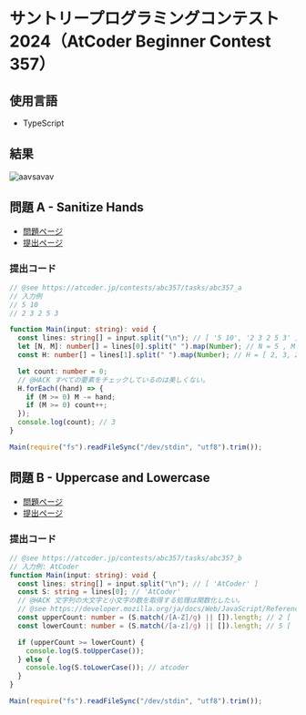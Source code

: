 # サントリープログラミングコンテスト 2024（AtCoder Beginner Contest 357）

## 使用言語

- TypeScript

## 結果

![aavsavav](https://github.com/OBookBook/AtCoder-Contest/assets/130152109/ec1ed47d-52bf-4911-9757-d70f6ebdbc6c)

## 問題 A - Sanitize Hands

- [問題ページ](https://atcoder.jp/contests/abc357/tasks/abc357_a)
- [提出ページ](https://atcoder.jp/contests/abc357/submissions/54359618)

### 提出コード

```ts
// @see https://atcoder.jp/contests/abc357/tasks/abc357_a
// 入力例
// 5 10
// 2 3 2 5 3

function Main(input: string): void {
  const lines: string[] = input.split("\n"); // [ '5 10', '2 3 2 5 3' ]
  let [N, M]: number[] = lines[0].split(" ").map(Number); // N = 5 , M = 10
  const H: number[] = lines[1].split(" ").map(Number); // H = [ 2, 3, 2, 5, 3 ]

  let count: number = 0;
  // @HACK すべての要素をチェックしているのは美しくない。
  H.forEach((hand) => {
    if (M >= 0) M -= hand;
    if (M >= 0) count++;
  });
  console.log(count); // 3
}

Main(require("fs").readFileSync("/dev/stdin", "utf8").trim());
```

## 問題 B - Uppercase and Lowercase

- [問題ページ](https://atcoder.jp/contests/abc357/tasks/abc357_b)
- [提出ページ](https://atcoder.jp/contests/abc357/submissions/54370294)

### 提出コード

```ts
// @see https://atcoder.jp/contests/abc357/tasks/abc357_b
// 入力例: AtCoder
function Main(input: string): void {
  const lines: string[] = input.split("\n"); // [ 'AtCoder' ]
  const S: string = lines[0]; // 'AtCoder'
  // @HACK 文字列の大文字と小文字の数を取得する処理は関数化したい。
  // @see https://developer.mozilla.org/ja/docs/Web/JavaScript/Reference/Global_Objects/String/match
  const upperCount: number = (S.match(/[A-Z]/g) || []).length; // 2 [ 'A', 'C' ]
  const lowerCount: number = (S.match(/[a-z]/g) || []).length; // 5 [ 't', 'o', 'd', 'e', 'r' ]

  if (upperCount >= lowerCount) {
    console.log(S.toUpperCase());
  } else {
    console.log(S.toLowerCase()); // atcoder
  }
}

Main(require("fs").readFileSync("/dev/stdin", "utf8").trim());
```
